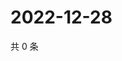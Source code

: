 # 2022-12-28

共 0 条

<!-- BEGIN WEIBO -->
<!-- 最后更新时间 Wed Dec 28 2022 07:13:46 GMT+0800 (China Standard Time) -->

<!-- END WEIBO -->
